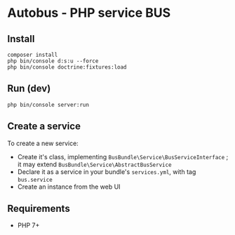 # Autobus - PHP service BUS

## Install

```
composer install
php bin/console d:s:u --force
php bin/console doctrine:fixtures:load
```

## Run (dev)

```
php bin/console server:run
```

## Create a service

To create a new service:

* Create it's class, implementing `BusBundle\Service\BusServiceInterface` ; it may extend `BusBundle\Service\AbstractBusService`
* Declare it as a service in your bundle's `services.yml`, with tag `bus.service`
* Create an instance from the web UI

## Requirements

* PHP 7+
